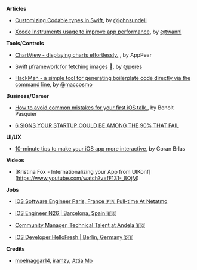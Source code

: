 
**Articles**

* [Customizing Codable types in Swift](https://www.swiftbysundell.com/posts/customizing-codable-types-in-swift), by [@johnsundell](https://twitter.com/johnsundell)

* [Xcode Instruments usage to improve app performance](https://www.avanderlee.com/debugging/xcode-instruments-time-profiler), by [@twannl](https://twitter.com/twannl)

**Tools/Controls**

* [ChartView - displaying charts effortlessly.](https://github.com/AppPear/ChartView) , by AppPear

* [Swift µframework for fetching images 🍊](https://github.com/RuiAAPeres/Tangerine), by [@peres](https://twitter.com/peres)

* [HackMan - a simple tool for generating boilerplate code directly via the command line](https://github.com/Cosmo/HackMan), by [@maccosmo](https://twitter.com/maccosmo)

**Business/Career**

* [How to avoid common mistakes for your first iOS talk.](https://benoitpasquier.com/how-to-avoid-mistakes-first-ios-talk), by Benoit Pasquier

* [6 SIGNS YOUR STARTUP COULD BE AMONG THE 90% THAT FAIL](https://thestartupscene.me/HACKS/6-Signs-your-Startup-Could-Be-Among-the-90-that-Fail?fbclid=IwAR14AumzKKTHEioFeJZQ_Hgqk49Xinly1mMvSS_CxzSsQX9EnGrrasB25JI)

**UI/UX**

* [10-minute tips to make your iOS app more interactive](https://infinum.co/the-capsized-eight/10-minute-tips-to-make-your-iOS-app-more-interactive), by Goran Brlas

**Videos**

* [Kristina Fox - Internationalizing your App from UIKonf] (https://www.youtube.com/watch?v=fF131-_8QjM)

**Jobs**

* [iOS Software Engineer Paris, France 🇫🇷 Full-time At Netatmo](https://www.smartrecruiters.com/Netatmo/743999692187717-ios-software-engineer)

* [iOS Engineer N26 | Barcelona, Spain 🇪🇸](https://n26.com/en/careers/positions/1765927)

* [Community Manager, Technical Talent at Andela 🇪🇬](https://boards.greenhouse.io/andela/jobs/1827488)

* [iOS Developer HelloFresh  | Berlin, Germany 🇩🇪](https://stackoverflow.com/jobs/280934/ios-developer-m-f-x-hellofresh?so=i&pg=1&offset=4&q=ios+developer&l=Berlin%2c+Germany&u=Km&d=20)

**Credits**

* [moelnaggar14](https://github.com/MoElnaggar14), [iramzy](https://github.com/iramzy), [Attia Mo](https://attiamo.me)
